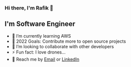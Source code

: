 ### Hi there, I'm Rafik 👋

## I'm Software Engineer

- 🌱 I’m currently learning AWS 
- 🥅 2022 Goals: Contribute more to open source projects
- 👯 I’m looking to collaborate with other developers
- ⚡ Fun fact: I love drones...
- 🤙 Reach me by [Email](mailto:rafikshmoury@gmail.com) or [LinkedIn](https://www.linkedin.com/in/rafikshmoury/)

